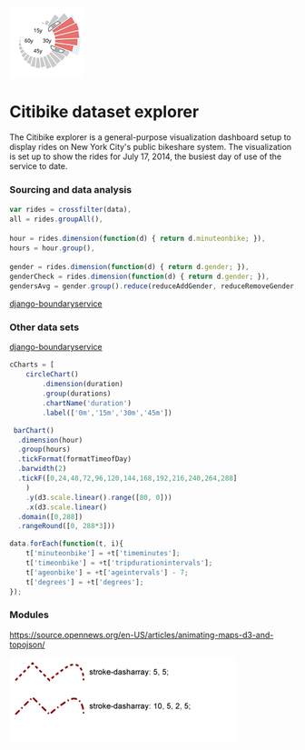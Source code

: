 ![Citibike](./ghlogo.png)

Citibike dataset explorer
===============

The Citibike explorer is a general-purpose visualization dashboard setup to display rides on New York City's public bikeshare system. The visualization is set up to show the rides for July 17, 2014, the busiest day of use of the service to date.

### Sourcing and data analysis

```js
var rides = crossfilter(data),
all = rides.groupAll(),
	     
hour = rides.dimension(function(d) { return d.minuteonbike; }),
hours = hour.group(),

gender = rides.dimension(function(d) { return d.gender; }),
genderCheck = rides.dimension(function(d) { return d.gender; }),
gendersAvg = gender.group().reduce(reduceAddGender, reduceRemoveGender, reduceInitialGender).all()

```

[django-boundaryservice](https://github.com/newsapps/django-boundaryservice)

### Other data sets


[django-boundaryservice](https://github.com/newsapps/django-boundaryservice)

```js
cCharts = [
	circleChart()
		.dimension(duration)
		.group(durations)
		.chartName('duration')
		.label(['0m','15m','30m','45m'])
```

```js
 barChart()
  .dimension(hour)
  .group(hours)
  .tickFormat(formatTimeofDay)
  .barwidth(2)
  .tickF([0,24,48,72,96,120,144,168,192,216,240,264,288]
	)
	.y(d3.scale.linear().range([80, 0]))
	.x(d3.scale.linear()
  .domain([0,288])
  .rangeRound([0, 288*3]))
```

```js
data.forEach(function(t, i){
	t['minuteonbike'] = +t['timeminutes'];
	t['timeonbike'] = +t['tripdurationintervals'];
	t['ageonbike'] = +t['ageintervals'] - 7;
	t['degrees'] = +t['degrees'];
});
```

### Modules

https://source.opennews.org/en-US/articles/animating-maps-d3-and-topojson/


![Stroke](./intro/dynmaps_dasharray_style.png)

